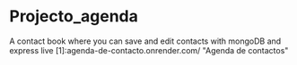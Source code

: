 # Projecto_agenda
A contact book where you can save and edit contacts with mongoDB and express
live [1]:agenda-de-contacto.onrender.com/ "Agenda de contactos"
